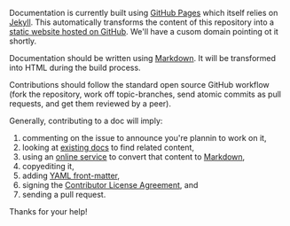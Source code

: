 Documentation is currently built using [GitHub Pages](http://pages.github.com/) which itself relies on [Jekyll](http://jekyllrb.com/). This automatically transforms the content of this repository into a [static website hosted on GitHub](http://w3c.github.com/ttwf-docs/). We'll have a cusom domain pointing ot it shortly.

Documentation should be written using [Markdown](http://daringfireball.net/projects/markdown/syntax). It will be transformed into HTML during the build process.

Contributions should follow the standard open source GitHub workflow (fork the repository, work off topic-branches, send atomic commits as pull requests, and get them reviewed by a peer).

Generally, contributing to a doc will imply:

1. commenting on the issue to announce you're plannin to work on it,
2. looking at [existing docs](https://github.com/w3c/ttwf-docs/blob/gh-pages/RESOURCES.md) to find related content,
3. using an [online service](http://fuckyeahmarkdown.com/) to convert that content to [Markdown](http://daringfireball.net/projects/markdown/syntax),
4. copyediting it,
5. adding [YAML front-matter](http://jekyllrb.com/docs/frontmatter/),
6. signing the [Contributor License Agreement](http://www.clahub.com/agreements/w3c/testing-doc), and
7. sending a pull request.

Thanks for your help!
